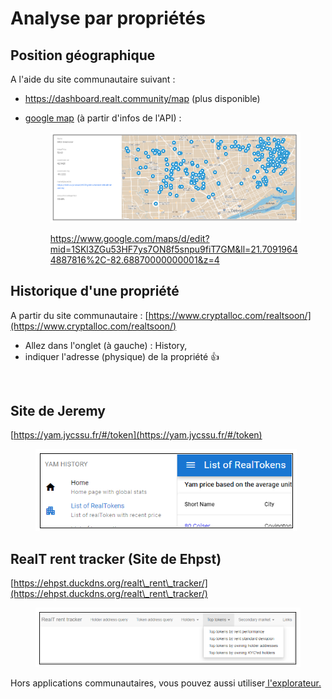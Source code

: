 # Analyse par propriétés

## Position géographique

A l'aide du site communautaire suivant :&#x20;

* https://dashboard.realt.community/map (plus disponible)
*   [google map](https://www.google.fr/maps/d/edit?mid=1SKl3ZGu53HF7ys7ON8f5snpu9fiT7GM\&usp=sharing) (à partir d'infos de l'API) :

    <figure><img src="../.gitbook/assets/image (1) (1) (1).png" alt="" width="563"><figcaption><p><a href="https://www.google.com/maps/d/edit?mid=1SKl3ZGu53HF7ys7ON8f5snpu9fiT7GM&#x26;ll=21.70919644887816%2C-82.68870000000001&#x26;z=4">https://www.google.com/maps/d/edit?mid=1SKl3ZGu53HF7ys7ON8f5snpu9fiT7GM&#x26;ll=21.70919644887816%2C-82.68870000000001&#x26;z=4</a></p></figcaption></figure>

## Historique d'une propriété

A partir du site communautaire : [https://www.cryptalloc.com/realtsoon/](https://www.cryptalloc.com/realtsoon/)

* Allez dans l'onglet (à gauche) : History,
* indiquer l'adresse (physique) de la propriété :thumbsup:

<figure><img src="../.gitbook/assets/image (31).png" alt=""><figcaption></figcaption></figure>

## Site de Jeremy

[https://yam.jycssu.fr/#/token](https://yam.jycssu.fr/#/token)

<figure><img src="../.gitbook/assets/image (8) (1) (2).png" alt=""><figcaption></figcaption></figure>

## RealT rent tracker (Site de Ehpst)

[https://ehpst.duckdns.org/realt\_rent\_tracker/](https://ehpst.duckdns.org/realt\_rent\_tracker/)

<figure><img src="../.gitbook/assets/image (1) (4) (1).png" alt=""><figcaption></figcaption></figure>

Hors applications communautaires, vous pouvez aussi utiliser[ l'explorateur.](../defi-realt/explorateurs/)

